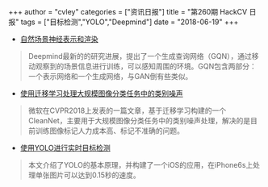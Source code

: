 +++
author = "cvley"
categories = ["资讯日报"]
title = "第260期 HackCV 日报"
tags = ["目标检测","YOLO","Deepmind"]
date = "2018-06-19"
+++

- [自然场景神经表示和渲染](https://deepmind.com/blog/neural-scene-representation-and-rendering/?from=hackcv&hmsr=hackcv.com&utm_medium=hackcv.com&utm_source=hackcv.com)

> Deepmind最新的的研究进展，提出了一个生成查询网络（GQN），通过移动观察到的场景信息进行训练，可以感知周围的环境。GQN包含两部分：一个表示网络和一个生成网络，与GAN倒有些类似。

- [使用迁移学习处理大规模图像分类任务中的类别噪声](https://www.microsoft.com/en-us/research/blog/using-transfer-learning-to-address-label-noise-for-large-scale-image-classification/?from=hackcv&hmsr=hackcv.com&utm_medium=hackcv.com&utm_source=hackcv.com)

> 微软在CVPR2018上发表的一篇文章，基于迁移学习构建的一个CleanNet，主要用于大规模图像分类任务中的类别噪声处理，解决的是目前训练图像标记人力成本高、标记不准确的问题。

- [使用YOLO进行实时目标检测](http://machinethink.net/blog/object-detection-with-yolo/?from=hackcv&hmsr=hackcv.com&utm_medium=hackcv.com&utm_source=hackcv.com)

> 本文介绍了YOLO的基本原理，并构建了一个iOS的应用，在iPhone6s上处理单张图片可以达到0.15秒的速度。

